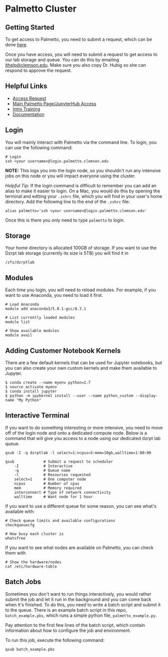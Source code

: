 # Palmetto Cluster

## Getting Started

To get access to Palmetto, you need to submit a request, which can be done [here](https://www.palmetto.clemson.edu/palmetto/basic/new/).

Once you have access, you will need to submit a request to get access to our lab storage and queue. You can do this by emailing ithelp@clemson.edu. Make sure you also copy Dr. Hubig so she can respond to approve the request. 

## Helpful Links
- [Access Request](https://www.palmetto.clemson.edu/palmetto/basic/new/)
- [Main Palmetto Page/JupyterHub Access](http://www.palmetto.clemson.edu/)
- [Intro Training](https://clemsonciti.github.io/workshop-palmetto/index.html)
- [Documentation](https://www.palmetto.clemson.edu/palmetto/)

## Login 
You will mainly interact with Palmetto via the command line. To login, you can use the following command: 

```
# Login
ssh <your username>@login.palmetto.clemson.edu
```

**NOTE:** This logs you into the login node, so you shouldn't run any intensive jobs on this node or you will impact everyone using the cluster. 


*Helpful Tip:* If the login command is difficult to remember you can add an alias to make it easier to login. On a Mac, you would do this by opening the terminal and editing your `.zshrc` file, which you will find in your user's home directory. Add the following line to the end of the `.zshrc` file: 

```
alias palmetto='ssh <your username>@login.palmetto.clemson.edu'
```

Once this is there you only need to type `palmetto` to login. 

## Storage

Your home directory is allocated 100GB of storage. If you want to use the Dzrpt lab storage (currently its size is 5TB) you will find it in 

```
/zfs/dzrptlab
```

## Modules
Each time you login, you will need to reload modules. For example, if you want to use Anaconda, you need to load it first.

```
# Load Anaconda
module add anaconda3/5.0.1-gcc/8.3.1

# List currently loaded modules
module list

# Show available modules
module avail
```

## Adding Customer Notebook Kernels
There are a few default kernels that can be used for Jupyter notebooks, but you can also create your own custom kernels and make them available to Jupyter. 

```
$ conda create --name myenv python=2.7
$ source activate myenv
$ conda install jupyter
$ python -m ipykernel install --user --name python_custom --display-name "My Python"
```

## Interactive Terminal

If you want to do something interesting or more intensive, you need to move off of the login node and onto a dedicated compute node. Below is a command that will give you access to a node using our dedicated dzrpt lab queue. 

```
qsub -I -q dzrptlab -l select=1:ncpus=5:mem=10gb,walltime=1:00:00

qsub             # Submit a request to scheduler
    -I           # Interactive
    -q           # Queue name
    -l           # Resources requested
    select=1     # One computer node
    ncpus        # Number of cpus
    mem          # Memory required
    interconnect # Type of network connectivity
    walltime     # Want node for 1 hour
```

If you want to use a different queue for some reason, you can see what's available with: 

```
# Check queue limits and available configurations
checkqueuecfg

# How busy each cluster is
whatsfree
```

If you want to see what nodes are available on Palmetto, you can check them with

```
# Show the hardware/nodes
cat /etc/hardware-table
```

## Batch Jobs

Sometimes you don't want to run things interactively, you would rather submit the job and let it run in the background and you can come back when it's finished. To do this, you need to write a batch script and submit it to the queue. There is an example batch script in this repo, `batch_example.pbs`, which runs a simple python file, `palmetto_example.py`.

Pay attention to the first few lines of the batch script, which contain information about how to configure the job and environment.

To run this job, execute the following command: 

```
qsub batch_example.pbs
```


